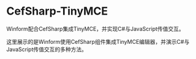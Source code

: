 # CefSharp-TinyMCE
Winform配合CefSharp集成TinyMCE，并实现C#与JavaScript传值交互。

这里展示的是Winform使用CefSharp组件集成TinyMCE编辑器，并演示C#与JavaScript传值交互的多种方法。
